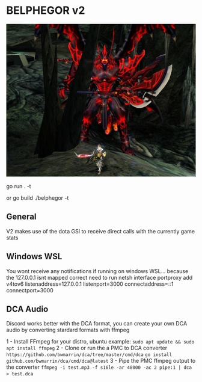 # BELPHEGOR v2

![Belphegor](dev_assets/belphegor.png?raw=true "Belphegor")

go run . -t <BOT-TOKEN>

or
go build
./belphegor -t <BOT-TOKEN>

## General
V2 makes use of the dota GSI to receive direct calls with the currently game stats

## Windows WSL
You wont receive any notifications if running on windows WSL... because the 127.0.0.1 isnt mapped correct
need to run
netsh interface portproxy add v4tov6 listenaddress=127.0.0.1 listenport=3000 connectaddress=::1 connectport=3000

## DCA Audio
Discord works better with the DCA format, you can create your own DCA audio by converting stardard formats with ffmpeg

1 - Install FFmpeg for your distro, ubuntu example: 
`sudo apt update && sudo apt install ffmpeg`
2 - Clone or run the a PMC to DCA converter
`https://github.com/bwmarrin/dca/tree/master/cmd/dca`
`go install github.com/bwmarrin/dca/cmd/dca@latest`
3 - Pipe the PMC ffmpeg output to the converter
`ffmpeg -i test.mp3 -f s16le -ar 48000 -ac 2 pipe:1 | dca > test.dca`
